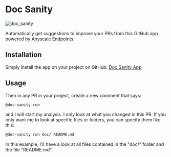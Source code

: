 # Doc Sanity

![doc_sanity](https://github.com/ray-project/doc-sanity/assets/3462566/645dd42f-b424-4655-b25e-511527bee9f3)

Automatically get suggestions to improve your PRs from this
GitHub app powered by [Anyscale Endpoints](https://app.endpoints.anyscale.com/).

## Installation

Simply install the app on your project on GitHub: [Doc Sanity App](https://github.com/apps/doc-sanity)

## Usage

Then in any PR in your project, create a new comment that says:

```bash
@doc-sanity run
```

and I will start my analysis. I only look at what you changed
in this PR. If you only want me to look at specific files or folders,
you can specify them like this:

```bash
@doc-sanity run doc/ README.md
```

In this example, I'll have a look at all files contained in the
"doc/" folder and the file "README.md".
